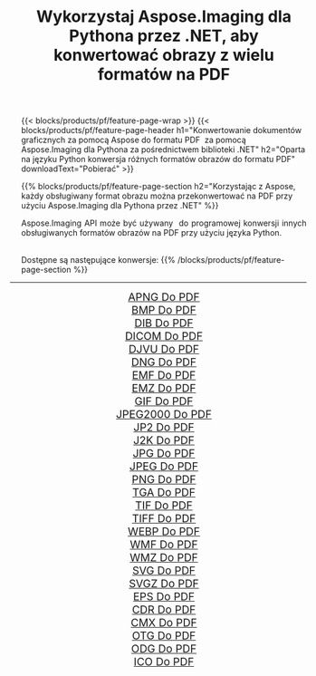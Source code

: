 ﻿---
title: Wykorzystaj Aspose.Imaging dla Pythona przez .NET, aby konwertować obrazy z wielu formatów na PDF 
weight: 3920
url: /pl/python-net/conversion/to/pdf 
lang: pl
langdirlevel: 2
locales: zh-hans,ja,it,ru,de,es,fr,nl,id,lt,pl,pt,vi,tr,ko,zh-hant,ar,hi,th,sv,cs,uk,he
description: Możesz użyć Aspose.Imaging dla Pythona za pośrednictwem biblioteki .NET, aby przekonwertować z różnych formatów na PDF
---

{{< blocks/products/pf/feature-page-wrap >}}
{{< blocks/products/pf/feature-page-header h1="Konwertowanie dokumentów graficznych za pomocą Aspose do formatu PDF  za pomocą Aspose.Imaging dla Pythona za pośrednictwem biblioteki .NET" h2="Oparta na języku Python konwersja różnych formatów obrazów do formatu PDF" downloadText="Pobierać" >}}


{{% blocks/products/pf/feature-page-section  h2="Korzystając z Aspose, każdy obsługiwany format obrazu można przekonwertować na PDF przy użyciu Aspose.Imaging dla Pythona przez .NET" %}}
<p align=justify>Aspose.Imaging API może być używany  do programowej konwersji innych obsługiwanych formatów obrazów na PDF przy użyciu języka Python.</p>
<br/>
Dostępne są następujące konwersje:
{{% /blocks/products/pf/feature-page-section %}}
<div class="container-fluid productfamilypage bg-gray">
    <div class="convertypes bg-gray agp-content section">
        <div class="container">
		<hr style="margin-left:-20px;"/>
		<div class="row other-converters" style="gap: 10px;font-size: 19px;text-align:center;">
		    <div class='col-md-2 other-converter remove-lp remove-rp'><a href="/imaging/pl/python-net/conversion/apng-to-pdf" style="padding:15px;">APNG Do PDF</a></div>
<div class='col-md-2 other-converter remove-lp remove-rp'><a href="/imaging/pl/python-net/conversion/bmp-to-pdf" style="padding:15px;">BMP Do PDF</a></div>
<div class='col-md-2 other-converter remove-lp remove-rp'><a href="/imaging/pl/python-net/conversion/dib-to-pdf" style="padding:15px;">DIB Do PDF</a></div>
<div class='col-md-2 other-converter remove-lp remove-rp'><a href="/imaging/pl/python-net/conversion/dicom-to-pdf" style="padding:15px;">DICOM Do PDF</a></div>
<div class='col-md-2 other-converter remove-lp remove-rp'><a href="/imaging/pl/python-net/conversion/djvu-to-pdf" style="padding:15px;">DJVU Do PDF</a></div>
<div class='col-md-2 other-converter remove-lp remove-rp'><a href="/imaging/pl/python-net/conversion/dng-to-pdf" style="padding:15px;">DNG Do PDF</a></div>
<div class='col-md-2 other-converter remove-lp remove-rp'><a href="/imaging/pl/python-net/conversion/emf-to-pdf" style="padding:15px;">EMF Do PDF</a></div>
<div class='col-md-2 other-converter remove-lp remove-rp'><a href="/imaging/pl/python-net/conversion/emz-to-pdf" style="padding:15px;">EMZ Do PDF</a></div>
<div class='col-md-2 other-converter remove-lp remove-rp'><a href="/imaging/pl/python-net/conversion/gif-to-pdf" style="padding:15px;">GIF Do PDF</a></div>
<div class='col-md-2 other-converter remove-lp remove-rp'><a href="/imaging/pl/python-net/conversion/jpeg2000-to-pdf" style="padding:15px;">JPEG2000 Do PDF</a></div>
<div class='col-md-2 other-converter remove-lp remove-rp'><a href="/imaging/pl/python-net/conversion/jp2-to-pdf" style="padding:15px;">JP2 Do PDF</a></div>
<div class='col-md-2 other-converter remove-lp remove-rp'><a href="/imaging/pl/python-net/conversion/j2k-to-pdf" style="padding:15px;">J2K Do PDF</a></div>
<div class='col-md-2 other-converter remove-lp remove-rp'><a href="/imaging/pl/python-net/conversion/jpg-to-pdf" style="padding:15px;">JPG Do PDF</a></div>
<div class='col-md-2 other-converter remove-lp remove-rp'><a href="/imaging/pl/python-net/conversion/jpeg-to-pdf" style="padding:15px;">JPEG Do PDF</a></div>
<div class='col-md-2 other-converter remove-lp remove-rp'><a href="/imaging/pl/python-net/conversion/png-to-pdf" style="padding:15px;">PNG Do PDF</a></div>
<div class='col-md-2 other-converter remove-lp remove-rp'><a href="/imaging/pl/python-net/conversion/tga-to-pdf" style="padding:15px;">TGA Do PDF</a></div>
<div class='col-md-2 other-converter remove-lp remove-rp'><a href="/imaging/pl/python-net/conversion/tif-to-pdf" style="padding:15px;">TIF Do PDF</a></div>
<div class='col-md-2 other-converter remove-lp remove-rp'><a href="/imaging/pl/python-net/conversion/tiff-to-pdf" style="padding:15px;">TIFF Do PDF</a></div>
<div class='col-md-2 other-converter remove-lp remove-rp'><a href="/imaging/pl/python-net/conversion/webp-to-pdf" style="padding:15px;">WEBP Do PDF</a></div>
<div class='col-md-2 other-converter remove-lp remove-rp'><a href="/imaging/pl/python-net/conversion/wmf-to-pdf" style="padding:15px;">WMF Do PDF</a></div>
<div class='col-md-2 other-converter remove-lp remove-rp'><a href="/imaging/pl/python-net/conversion/wmz-to-pdf" style="padding:15px;">WMZ Do PDF</a></div>
<div class='col-md-2 other-converter remove-lp remove-rp'><a href="/imaging/pl/python-net/conversion/svg-to-pdf" style="padding:15px;">SVG Do PDF</a></div>
<div class='col-md-2 other-converter remove-lp remove-rp'><a href="/imaging/pl/python-net/conversion/svgz-to-pdf" style="padding:15px;">SVGZ Do PDF</a></div>
<div class='col-md-2 other-converter remove-lp remove-rp'><a href="/imaging/pl/python-net/conversion/eps-to-pdf" style="padding:15px;">EPS Do PDF</a></div>
<div class='col-md-2 other-converter remove-lp remove-rp'><a href="/imaging/pl/python-net/conversion/cdr-to-pdf" style="padding:15px;">CDR Do PDF</a></div>
<div class='col-md-2 other-converter remove-lp remove-rp'><a href="/imaging/pl/python-net/conversion/cmx-to-pdf" style="padding:15px;">CMX Do PDF</a></div>
<div class='col-md-2 other-converter remove-lp remove-rp'><a href="/imaging/pl/python-net/conversion/otg-to-pdf" style="padding:15px;">OTG Do PDF</a></div>
<div class='col-md-2 other-converter remove-lp remove-rp'><a href="/imaging/pl/python-net/conversion/odg-to-pdf" style="padding:15px;">ODG Do PDF</a></div>
<div class='col-md-2 other-converter remove-lp remove-rp'><a href="/imaging/pl/python-net/conversion/ico-to-pdf" style="padding:15px;">ICO Do PDF</a></div>
                </div>
        </div>
    </div>
</div>
<br/>

